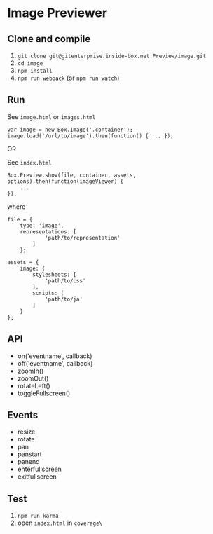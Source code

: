 Image Previewer
===============

Clone and compile
-----------------

1. `git clone git@gitenterprise.inside-box.net:Preview/image.git`
2. `cd image`
3. `npm install`
4. `npm run webpack` (or `npm run watch`)

Run
---

See `image.html` or `images.html`

    var image = new Box.Image('.container');
    image.load('/url/to/image').then(function() { ... });

OR

See `index.html`

    Box.Preview.show(file, container, assets, options).then(function(imageViewer) {
        ...
    });

where

    file = {
        type: 'image',
        representations: [
                'path/to/representation'
            ]
        };

    assets = {
        image: {
            stylesheets: [
                'path/to/css'
            ],
            scripts: [
                'path/to/ja'
            ]
        }
    };


API
---
* on('eventname', callback)
* off('eventname', callback)
* zoomIn()
* zoomOut()
* rotateLeft()
* toggleFullscreen()

Events
------
* resize
* rotate
* pan
* panstart
* panend
* enterfullscreen
* exitfullscreen

Test
----

1. `npm run karma`
2. open `index.html` in `coverage\`
